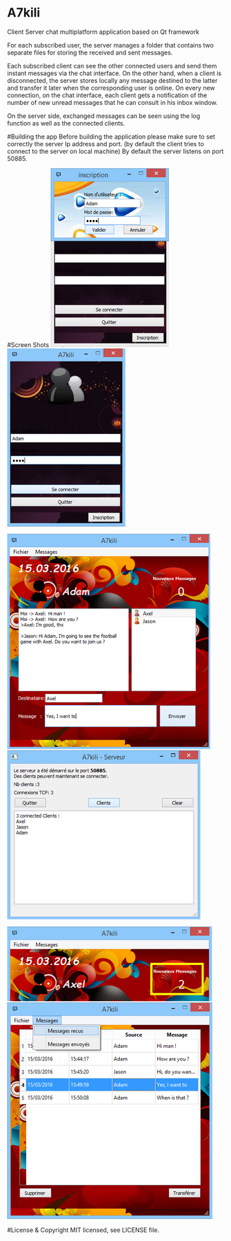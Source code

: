 # A7kili
Client Server chat multiplatform application based on Qt framework

For each subscribed user, the server manages a folder that contains two separate files for storing the received and sent messages.

Each subscribed client can see the other connected users and send them instant messages via the chat interface.
On the other hand, when a client is disconnected, the server stores locally any message destined to the latter and transfer it later when the corresponding user is online.
On every new connection, on the chat interface, each client gets a notification of the number of new unread messages that he can consult in his inbox window.

On the server side, exchanged messages can be seen using the log function as well as the connected clients. 


#Building the app
Before building the application please make sure to set correctly the server Ip address and port. (by default the client tries to connect to the server on local machine)
By default the server listens on port 50885.

#Screen Shots
![alt tag](https://raw.githubusercontent.com/samy-/A7kili/master/img/Subscription.png)
![alt tag](https://raw.githubusercontent.com/samy-/A7kili/master/img/ConnectionInterface.png)

![alt tag](https://raw.githubusercontent.com/samy-/A7kili/master/img/chat.png)
![alt tag](https://raw.githubusercontent.com/samy-/A7kili/master/img/Server_Connected_clients.png)

![alt tag](https://raw.githubusercontent.com/samy-/A7kili/master/img/NewMessages.png)
![alt tag](https://raw.githubusercontent.com/samy-/A7kili/master/img/receivedMessages.png)

#License & Copyright
MIT licensed, see LICENSE file.
